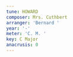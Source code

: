 ```yaml
---
tune: HOWARD
composer: Mrs. Cuthbert
arranger: 'Bernard '
year: '-'
meter: 'C. M. '
key: C Major
anacrusis: 0
---
```


